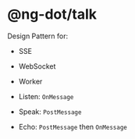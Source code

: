 # @ng-dot/talk

Design Pattern for:
* SSE
* WebSocket
* Worker

* Listen: `OnMessage`
* Speak: `PostMessage`
* Echo: `PostMessage` then `OnMessage`